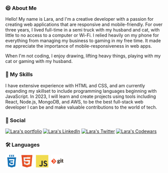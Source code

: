 ### 😄 About Me
Hello! My name is Lara, and I'm a creative developer with a passion for creating web applications that are responsive and mobile-friendly. For over three years, I lived full-time in a semi truck with my husband and cat, with little to no access to a computer or Wi-Fi. I relied heavily on my phone for everything from managing my business to gaming in my free time. It made me appreciate the importance of mobile-responsiveness in web apps.

When I'm not coding, I enjoy drawing, lifting heavy things, playing with my cat or gaming with my husband.

### 📃 My Skills
I have extensive experience with HTML and CSS, and am currently expanding my skillset to include programming languages beginning with JavaScript. In 2023, I will learn and create projects using tools including React, Node.js, MongoDB, and AWS, to be the best full-stack web developer I can be and make valuable contributions to the world of tech.

### 💬 Social
<a href="https://laraalexander.netlify.app/"><img alt="Lara's portfolio" height="28px" src="https://img.shields.io/badge/website-771748?style=for-the-badge&logo=About.me&logoColor=FFFFFF" /></a>
<a href="https://www.linkedin.com/in/lara-sa/"><img alt="Lara's LinkedIn" src="https://img.shields.io/badge/LinkedIn-blue?logo=linkedin&logoColor=white&style=for-the-badge"></a>
<a href="https://twitter.com/devlarabar"><img alt="Lara's Twitter" src="https://img.shields.io/badge/Twitter-blue?logo=twitter&logoColor=white&style=for-the-badge"></a>
<a href="https://www.codewars.com/users/devlarabar"><img alt="Lara's Codewars" src="https://img.shields.io/badge/Codewars-red?logo=codewars&logoColor=white&style=for-the-badge"></a>

### :hammer_and_wrench: Languages
<div>
  <img src="https://github.com/devicons/devicon/blob/master/icons/css3/css3-plain-wordmark.svg"  title="CSS3" alt="CSS" width="40" height="40"/>&nbsp;
  <img src="https://github.com/devicons/devicon/blob/master/icons/html5/html5-original.svg" title="HTML5" alt="HTML" width="40" height="40"/>&nbsp;
  <img src="https://github.com/devicons/devicon/blob/master/icons/javascript/javascript-original.svg" title="JavaScript" alt="JavaScript" width="40" height="40"/>&nbsp;
  <img src="https://github.com/devicons/devicon/blob/master/icons/git/git-original-wordmark.svg" title="Git" **alt="Git" width="40" height="40"/>
</div>
